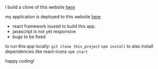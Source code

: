 I build a clone of this website [here](https://pomofocus.io/)

my application is deployed to this website [here](https://upbeat-goldstine-7d9fba.netlify.app/)

- react framework isused to build this app.
- javascript is not yet responsive
- bugs to be fixed

to run this app locally:
`git clone this_project`
`npm install` to also install dependencies like react-icons
`npm start`

happy coding!
